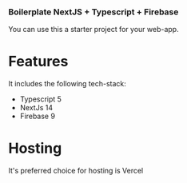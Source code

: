 ### Boilerplate NextJS + Typescript + Firebase
You can use this a starter project for your web-app.

# Features
It includes the following tech-stack:
- Typescript 5
- NextJs 14
- Firebase 9

# Hosting
It's preferred choice for hosting is Vercel